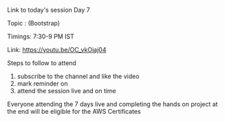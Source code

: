 Link to today's session  Day 7

Topic : (Bootstrap)

Timings: 7:30-9 PM IST
                

Link: https://youtu.be/OC_vkOiaj04

Steps to follow to attend 
1) subscribe to the channel and like the video
2) mark reminder on
3) attend the session live and on time


Everyone attending the 7 days live and completing the hands on project at the end will be eligible for the AWS Certificates
